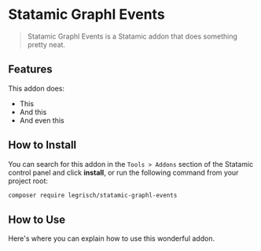 # Statamic Graphl Events

> Statamic Graphl Events is a Statamic addon that does something pretty neat.

## Features

This addon does:

- This
- And this
- And even this

## How to Install

You can search for this addon in the `Tools > Addons` section of the Statamic control panel and click **install**, or run the following command from your project root:

``` bash
composer require legrisch/statamic-graphl-events
```

## How to Use

Here's where you can explain how to use this wonderful addon.
